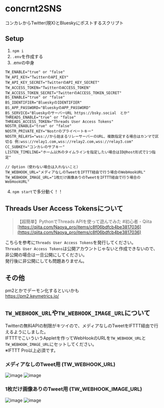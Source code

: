 # concrnt2SNS

コンカレからTwitter(現X)とBlueskyにポストするスクリプト

## Setup

1. `npm i`
2. `.env`を作成する
3. .envの中身

```env
TW_ENABLE="true" or "false"
TW_API_KEY="TwitterのAPI_KEY"
TW_API_KEY_SECRET="TwitterのAPI_KEY_SECRET"
TW_ACCESS_TOKEN="TwitterのACCESS_TOKEN"
TW_ACCESS_TOKEN_SECRET="TwitterのACCESS_TOKEN_SECRET"
BS_ENABLE="true" or "false"
BS_IDENTIFIER="BlueskyのIDENTIFIER"
BS_APP_PASSWORD="BlueskyのAPP_PASSWORD"
BS_SERVICE="BlueskyのサーバーURL https://bsky.social　とか"
THREADS_ENABLE="true" or "false"
THREADS_ACCESS_TOKEN="Threads User Access Tokens"
NOSTR_ENABLE="true" or "false"
NOSTR_PRIVATE_KEY="Nostrのプライベートキー"
NOSTR_RELAYS="wss://から始まるリレーサーバーのURL、複数指定する場合はカンマで区切る 例:wss://relay1.com,wss://relay2.com,wss://relay3.com"
CC_SUBKEY="コンカレのサブキー"
LISTEN_TIMELINE="ホーム以外のタイムラインを指定したい場合はID@host形式で1つ指定"

// Option（使わない場合は入れないこと）
TW_WEBHOOK_URL="メディアなしのTweetをIFTTT経由で行う場合のWebHookURL"
TW_WEBHOOK_IMAGE_URL="1枚だけ画像ありのTweetをIFTTT経由で行う場合のWebHookURL"
```

4. `npm start`で多分動く！！

## Threads User Access Tokensについて

> 【超簡単】PythonでThreads APIを使って遊んでみた #初心者 - Qiita
> [https://qiita.com/Naoya_pro/items/c8f06bdfcb4be3817036](https://qiita.com/Naoya_pro/items/c8f06bdfcb4be3817036)

こちらを参考に`Threads User Access Tokens`を発行してください。  
`Threads User Access Tokens`は公開アカウントじゃないと作成できないので、非公開の場合は一旦公開にしてください。  
発行後に非公開にしても問題ありません。  

## その他

pm2とかでデーモン化するといいかも  
https://pm2.keymetrics.io/  

## `TW_WEBHOOK_URL`や`TW_WEBHOOK_IMAGE_URL`について

Twitterの無料APIの制限がキツイので、メディアなしのTweetをIFTTT経由で行えるようにしました。  
IFTTTでこいういうAppletを作ってWebHookのURLを`TW_WEBHOOK_URL`と`TW_WEBHOOK_IMAGE_URL`にセットしてください。  
※IFTTT Pro以上必須です。

### メディアなしのTweet用 (TW_WEBHOOK_URL)

![image](https://github.com/user-attachments/assets/6350bd08-b941-4108-8b13-fda947bdd655)
![image](https://github.com/user-attachments/assets/3c4b34ca-4412-458a-9342-d0b537f7cc6e)

### 1枚だけ画像ありのTweet用 (TW_WEBHOOK_IMAGE_URL)

![image](https://github.com/user-attachments/assets/6271c892-2db6-4bf5-8c17-f7f7bb56e33c)
![image](https://github.com/user-attachments/assets/27ed9a51-d20b-4786-b3ac-5354b4aa76c7)
